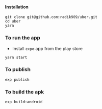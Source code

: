 #### Installation

```
git clone git@github.com:radik909/uber.git
cd uber
yarn
```

### To run the app

- Install `expo` app from the play store

```
yarn start
```

### To publish

```
exp publish
```

### To build the apk

```
exp build:android
```
